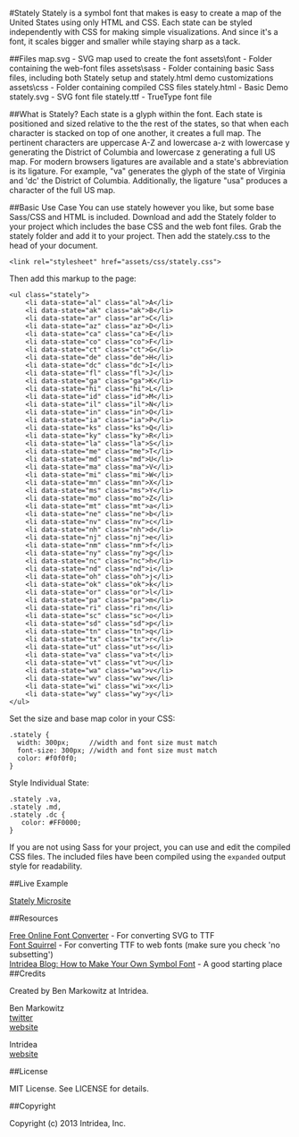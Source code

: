 #Stately
Stately is a symbol font that makes is easy to create a map of the United States using only HTML and CSS. Each state can be styled independently with CSS for making simple visualizations. And since it's a font, it scales bigger and smaller while staying sharp as a tack.

##Files
    map.svg      - SVG map used to create the font
    assets\font  - Folder containing the web-font files
    assets\sass  - Folder containing basic Sass files, including both Stately setup and stately.html demo customizations
    assets\css    - Folder containing compiled CSS files
    stately.html - Basic Demo
    stately.svg  - SVG font file
    stately.ttf  - TrueType font file
    

##What is Stately?
Each state is a glyph within the font. Each state is positioned and sized relative to the the rest of the states, so that when each character is stacked on top of one another, it creates a full map.
The pertinent characters are uppercase A-Z and lowercase a-z with lowercase y generating the District of Columbia and lowercase z generating a full US map.
For modern browsers ligatures are available and a state's abbreviation is its ligature. For example, "va" generates the glyph of the state of Virginia and 'dc' the District of Columbia. Additionally, the ligature "usa" produces a character of the full US map.

##Basic Use Case
You can use stately however you like, but some base Sass/CSS and HTML is included.
Download and add the Stately folder to your project which includes the base CSS and the web font files. Grab the stately folder and add it to your project. Then add the stately.css to the head of your document.

`<link rel="stylesheet" href="assets/css/stately.css">`

Then add this markup to the page:

    <ul class="stately"> 
        <li data-state="al" class="al">A</li>
        <li data-state="ak" class="ak">B</li>
        <li data-state="ar" class="ar">C</li>						
        <li data-state="az" class="az">D</li>
        <li data-state="ca" class="ca">E</li>
        <li data-state="co" class="co">F</li>
        <li data-state="ct" class="ct">G</li>
        <li data-state="de" class="de">H</li>
        <li data-state="dc" class="dc">I</li>
        <li data-state="fl" class="fl">J</li>
        <li data-state="ga" class="ga">K</li>
        <li data-state="hi" class="hi">L</li>
        <li data-state="id" class="id">M</li>
        <li data-state="il" class="il">N</li>
        <li data-state="in" class="in">O</li>
        <li data-state="ia" class="ia">P</li>
        <li data-state="ks" class="ks">Q</li>
        <li data-state="ky" class="ky">R</li>
        <li data-state="la" class="la">S</li>
        <li data-state="me" class="me">T</li>
        <li data-state="md" class="md">U</li>
        <li data-state="ma" class="ma">V</li>
        <li data-state="mi" class="mi">W</li>
        <li data-state="mn" class="mn">X</li>
        <li data-state="ms" class="ms">Y</li>
        <li data-state="mo" class="mo">Z</li>
        <li data-state="mt" class="mt">a</li>
        <li data-state="ne" class="ne">b</li>
        <li data-state="nv" class="nv">c</li>
        <li data-state="nh" class="nh">d</li>
        <li data-state="nj" class="nj">e</li>
        <li data-state="nm" class="nm">f</li>
        <li data-state="ny" class="ny">g</li>
        <li data-state="nc" class="nc">h</li>
        <li data-state="nd" class="nd">i</li>
        <li data-state="oh" class="oh">j</li>			
        <li data-state="ok" class="ok">k</li>
        <li data-state="or" class="or">l</li>
        <li data-state="pa" class="pa">m</li>
        <li data-state="ri" class="ri">n</li>
        <li data-state="sc" class="sc">o</li>
        <li data-state="sd" class="sd">p</li>
        <li data-state="tn" class="tn">q</li>
        <li data-state="tx" class="tx">r</li>
        <li data-state="ut" class="ut">s</li>
        <li data-state="va" class="va">t</li>
        <li data-state="vt" class="vt">u</li>			
        <li data-state="wa" class="wa">v</li>
        <li data-state="wv" class="wv">w</li>
        <li data-state="wi" class="wi">x</li>
        <li data-state="wy" class="wy">y</li>
    </ul>
    
Set the size and base map color in your CSS:

    .stately {
      width: 300px;     //width and font size must match 
  	  font-size: 300px; //width and font size must match 
  	  color: #f0f0f0;
    }
    
Style Individual State:

    .stately .va,
    .stately .md,
    .stately .dc { 
       color: #FF0000;
    }
    
If you are not using Sass for your project, you can use and edit the compiled CSS files. The included files have been compiled using the `expanded` output style for readability.
    
##Live Example

[Stately Microsite](http://intridea.github.com/stately/)

##Resources

[Free Online Font Converter](http://www.freefontconverter.com) - For converting SVG to TTF  
[Font Squirrel](http://www.fontsquirrel.com/fontface/generator) - For converting TTF to web fonts (make sure you check 'no subsetting')  
[Intridea Blog: How to Make Your Own Symbol Font](http://www.intridea.com/blog/2012/4/24/symbol-font) - A good starting place
##Credits

Created by Ben Markowitz at Intridea. 

Ben Markowitz  
[twitter](http://www.twitter.com/bpmarkowitz)  
[website](http://www.benmarkowitz.com)  

Intridea  
[website](http://www.intridea.com)  

##License

MIT License. See LICENSE for details.

##Copyright

Copyright (c) 2013 Intridea, Inc.
